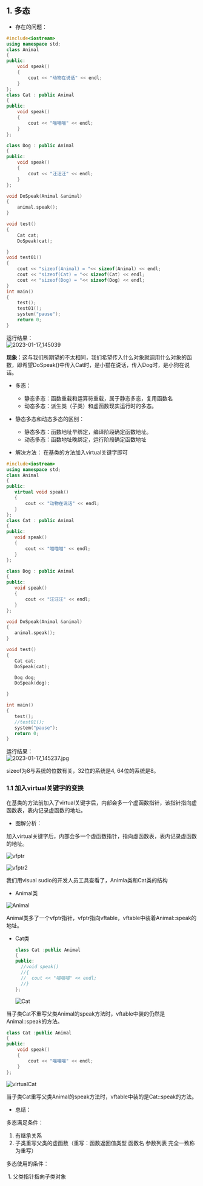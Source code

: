 ## 1. 多态

- 存在的问题：

```C++
#include<iostream>
using namespace std;
class Animal
{
public:
    void speak()
    {
        cout << "动物在说话" << endl;
    }
};
class Cat : public Animal
{
public:
    void speak()
    {
        cout << "喵喵喵" << endl;
    }    
};

class Dog : public Animal
{
public:
    void speak()
    {
        cout << "汪汪汪" << endl;
    }
};

void DoSpeak(Animal &animal)
{
    animal.speak();
}

void test()
{
    Cat cat;
    DoSpeak(cat);

}
void test01()
{
    cout << "sizeof(Animal) = "<< sizeof(Animal) << endl;
    cout << "sizeof(Cat) = "<< sizeof(Cat) << endl;
    cout << "sizeof(Dog) = "<< sizeof(Dog) << endl;
}
int main()
{
    test();
    test01();
    system("pause");
    return 0;
}
```

运行结果：  
![2023-01-17_145039](https://cdn.jsdelivr.net/gh/maphileas/blog_album@main/img/2023-01-17_145039.jpg)

**现象**：这与我们所期望的不太相同，我们希望传入什么对象就调用什么对象的函数，即希望DoSpeak()中传入Cat时，是小猫在说话，传入Dog时，是小狗在说话。






- 多态：
  - 静态多态：函数重载和运算符重载，属于静态多态，复用函数名
  - 动态多态：派生类（子类）和虚函数现实运行时的多态。

- 静态多态和动态多态的区别：
  - 静态多态：函数地址早绑定，编译阶段确定函数地址。
  - 动态多态：函数地址晚绑定，运行阶段确定函数地址

 - 解决方法：
   在基类的方法加入virtual关键字即可

 ```C++
 #include<iostream>
using namespace std;
class Animal
{
public:
    virtual void speak()
    {
        cout << "动物在说话" << endl;
    }
};
class Cat : public Animal
{
public:
    void speak()
    {
        cout << "喵喵喵" << endl;
    }    
};

class Dog : public Animal
{
public:
    void speak()
    {
        cout << "汪汪汪" << endl;
    }
};

void DoSpeak(Animal &animal)
{
    animal.speak();
}

void test()
{
    Cat cat;
    DoSpeak(cat);

    Dog dog;
    DoSpeak(dog);

}

int main()
{
    test();
    //test01();
    system("pause");
    return 0;
}
 ```

 运行结果：   
![2023-01-17_145237.jpg](https://cdn.jsdelivr.net/gh/maphileas/blog_album@main/img/2023-01-17_145237.jpg)

sizeof为8与系统的位数有关，32位的系统是4, 64位的系统是8。



### 1.1 加入virtual关键字的变换

在基类的方法前加入了virtual关键字后，内部会多一个虚函数指针，该指针指向虚函数表，表内记录虚函数的地址。

- 图解分析：

加入virtual关键字后，内部会多一个虚函数指针，指向虚函数表，表内记录虚函数的地址。

![vfptr](https://cdn.jsdelivr.net/gh/maphileas/blog_album@main/img/vfptr.jpg)



![vfptr2](https://cdn.jsdelivr.net/gh/maphileas/blog_album@main/img/vfptr2.jpg)



我们用visual sudio的开发人员工具查看了，Animla类和Cat类的结构

- Animal类

![Animal](https://cdn.jsdelivr.net/gh/maphileas/blog_album@main/img/Animal.jpg)

​		Animal类多了一个vfptr指针，vfptr指向vftable，vftable中装着Animal::speak的地址。


- Cat类

  ```C++
  class Cat :public Animal
  {
  public:
  	//void speak()
  	//{
  	//	cout << "喵喵喵" << endl;
  	//}
  };
  ```

  

  ![Cat](https://cdn.jsdelivr.net/gh/maphileas/blog_album@main/img/cat.jpg)



​				当子类Cat不重写父类Animal的speak方法时，vftable中装的仍然是Animal::speak的方法。

```C++
class Cat :public Animal
{
public:
	void speak()
	{
		cout << "喵喵喵" << endl;
	}
};
```



![virtualCat](https://cdn.jsdelivr.net/gh/maphileas/blog_album@main/img/virtualCat.jpg)

​				当子类Cat重写父类Animal的speak方法时，vftable中装的是Cat::speak的方法。

- 总结：

多态满足条件：

1. 有继承关系
2. 子类重写父类的虚函数（重写：函数返回值类型 函数名 参数列表 完全一致称为重写）

多态使用的条件：

​	1. 父类指针指向子类对象
